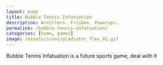 ```yaml
---
layout: page
title: Bubble Tennis Infatuation
description: Wrestlers. Frisbee. Powerups.
permalink: /bubble-tennis-infatuation/
categories: [home, games]
image: /assets/icons/gladiator_flex_01.gif
---
```


Bubble Tennis Infatuation is a future sports game, deal with it